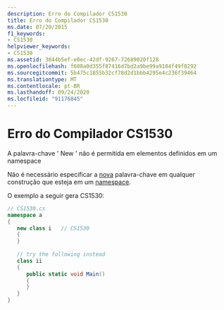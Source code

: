 ```yaml
---
description: Erro do Compilador CS1530
title: Erro do Compilador CS1530
ms.date: 07/20/2015
f1_keywords:
- CS1530
helpviewer_keywords:
- CS1530
ms.assetid: 3844b5ef-e0ec-42df-9267-72689020f128
ms.openlocfilehash: f608a0d355f87416d7bd2a9be99a9104f49f8292
ms.sourcegitcommit: 5b475c1855b32cf78d2d1bbb4295e4c236f39464
ms.translationtype: MT
ms.contentlocale: pt-BR
ms.lasthandoff: 09/24/2020
ms.locfileid: "91176845"
---
```

# <a name="compiler-error-cs1530"></a>Erro do Compilador CS1530

A palavra-chave ' New ' não é permitida em elementos definidos em um namespace  
  
 Não é necessário especificar a [nova](../language-reference/keywords/new-modifier.md) palavra-chave em qualquer construção que esteja em um [namespace](../language-reference/keywords/namespace.md).  
  
 O exemplo a seguir gera CS1530:  
  
```csharp  
// CS1530.cs  
namespace a  
{  
   new class i   // CS1530  
   {  
   }  
  
   // try the following instead  
   class ii  
   {  
      public static void Main()  
      {  
      }  
   }  
}  
```

